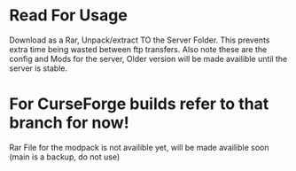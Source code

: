 # Read For Usage #
Download as a Rar, Unpack/extract TO the Server Folder. This prevents extra time being wasted between ftp transfers.
Also note these are the config and Mods for the server, Older version will be made availible until the server is stable. 

# For CurseForge builds refer to that branch for now! #
Rar File for the modpack is not availible yet, will be made availible soon (main is a backup, do not use)


